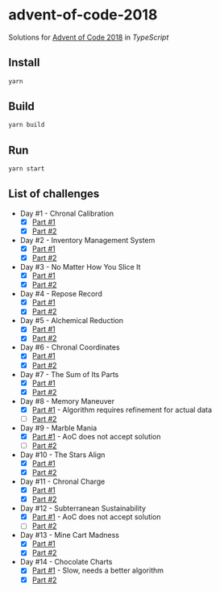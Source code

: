 # advent-of-code-2018

Solutions for [Advent of Code 2018](https://adventofcode.com/2018) in _TypeScript_

## Install

```sh
yarn
```

## Build

```sh
yarn build
```

## Run

```sh
yarn start
```

## List of challenges

- Day #1 - Chronal Calibration
    - [x] [Part #1](https://github.com/SuNR0N/advent-of-code-2018/blob/master/src/day-1/part-1.ts) 
    - [x] [Part #2](https://github.com/SuNR0N/advent-of-code-2018/blob/master/src/day-1/part-2.ts)
- Day #2 - Inventory Management System
    - [x] [Part #1](https://github.com/SuNR0N/advent-of-code-2018/blob/master/src/day-2/part-1.ts) 
    - [x] [Part #2](https://github.com/SuNR0N/advent-of-code-2018/blob/master/src/day-2/part-2.ts)
- Day #3 - No Matter How You Slice It
    - [x] [Part #1](https://github.com/SuNR0N/advent-of-code-2018/blob/master/src/day-3/part-1.ts) 
    - [x] [Part #2](https://github.com/SuNR0N/advent-of-code-2018/blob/master/src/day-3/part-2.ts)
- Day #4 - Repose Record
    - [x] [Part #1](https://github.com/SuNR0N/advent-of-code-2018/blob/master/src/day-4/part-1.ts) 
    - [x] [Part #2](https://github.com/SuNR0N/advent-of-code-2018/blob/master/src/day-4/part-2.ts)
- Day #5 - Alchemical Reduction
    - [x] [Part #1](https://github.com/SuNR0N/advent-of-code-2018/blob/master/src/day-5/part-1.ts) 
    - [x] [Part #2](https://github.com/SuNR0N/advent-of-code-2018/blob/master/src/day-5/part-2.ts)
- Day #6 - Chronal Coordinates
    - [x] [Part #1](https://github.com/SuNR0N/advent-of-code-2018/blob/master/src/day-6/part-1.ts) 
    - [x] [Part #2](https://github.com/SuNR0N/advent-of-code-2018/blob/master/src/day-6/part-2.ts)
- Day #7 - The Sum of Its Parts
    - [x] [Part #1](https://github.com/SuNR0N/advent-of-code-2018/blob/master/src/day-7/part-1.ts) 
    - [x] [Part #2](https://github.com/SuNR0N/advent-of-code-2018/blob/master/src/day-7/part-2.ts)
- Day #8 - Memory Maneuver
    - [x] [Part #1](https://github.com/SuNR0N/advent-of-code-2018/blob/master/src/day-8/part-1.ts) - Algorithm requires refinement for actual data
    - [ ] [Part #2](https://github.com/SuNR0N/advent-of-code-2018/blob/master/src/day-8/part-2.ts)
- Day #9 - Marble Mania
    - [x] [Part #1](https://github.com/SuNR0N/advent-of-code-2018/blob/master/src/day-9/part-1.ts) - AoC does not accept solution
    - [ ] [Part #2](https://github.com/SuNR0N/advent-of-code-2018/blob/master/src/day-9/part-2.ts)
- Day #10 - The Stars Align
    - [x] [Part #1](https://github.com/SuNR0N/advent-of-code-2018/blob/master/src/day-10/part-1.ts)
    - [x] [Part #2](https://github.com/SuNR0N/advent-of-code-2018/blob/master/src/day-10/part-2.ts)
- Day #11 - Chronal Charge
    - [x] [Part #1](https://github.com/SuNR0N/advent-of-code-2018/blob/master/src/day-11/part-1.ts)
    - [x] [Part #2](https://github.com/SuNR0N/advent-of-code-2018/blob/master/src/day-11/part-2.ts)
- Day #12 - Subterranean Sustainability
    - [x] [Part #1](https://github.com/SuNR0N/advent-of-code-2018/blob/master/src/day-12/part-1.ts) - AoC does not accept solution
    - [ ] [Part #2](https://github.com/SuNR0N/advent-of-code-2018/blob/master/src/day-12/part-2.ts)
- Day #13 - Mine Cart Madness
    - [x] [Part #1](https://github.com/SuNR0N/advent-of-code-2018/blob/master/src/day-13/part-1.ts)
    - [x] [Part #2](https://github.com/SuNR0N/advent-of-code-2018/blob/master/src/day-13/part-2.ts)
- Day #14 - Chocolate Charts
    - [x] [Part #1](https://github.com/SuNR0N/advent-of-code-2018/blob/master/src/day-14/part-1.ts) - Slow, needs a better algorithm
    - [x] [Part #2](https://github.com/SuNR0N/advent-of-code-2018/blob/master/src/day-14/part-2.ts)